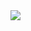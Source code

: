 
<img src="https://img.shields.io/badge/노력중-{배경 색깔}?style=flat&logo=appveyor&logo={로고이름}&logoColor={red}"/>
